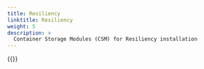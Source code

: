 ```yaml
---
title: Resiliency
linktitle: Resiliency 
weight: 5
description: >
  Container Storage Modules (CSM) for Resiliency installation
--- 
```


{{<include file="content/docs/getting-started/installation/operator/openshift_modules/resiliency.md" Var="powerflex" labels="vxflexos">}}
